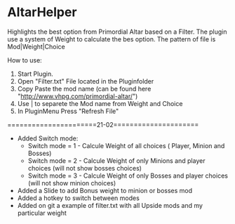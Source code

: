 # AltarHelper
Highlights the best option from Primordial Altar based on a Filter.
The plugin use a system of Weight to calculate the bes option.
The pattern of file is Mod|Weight|Choice


How to use:

1. Start Plugin.  
2. Open "Filter.txt" File located in the Pluginfolder  
3. Copy Paste the mod name  (can be found here  "http://www.vhpg.com/primordial-altar/")
4. Use | to separete the Mod name from Weight and Choice
5. In PluginMenu Press "Refresh File"


======================21-02=====================
* Added Switch mode:
  - Switch mode = 1 - Calcule Weight of all choices ( Player, Minion and Bosses)
  - Switch mode = 2 - Calcule Weight of only Minions and player choices (will not show bosses choices)
  - Switch mode = 3 - Calcule Weight of only Bosses and player choices (will not show minion choices)
* Added a Slide to add Bonus weight to minion or bosses mod
* Added a hotkey to switch between modes
* Added on git a example of filter.txt with all Upside mods and my particular weight

